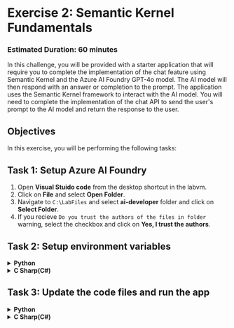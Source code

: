 # **Exercise 2**: Semantic Kernel Fundamentals

### Estimated Duration: 60 minutes

In this challenge, you will be provided with a starter application that will require you to complete the implementation of the chat feature using Semantic Kernel and the Azure AI Foundry GPT-4o model. The AI model will then respond with an answer or completion to the prompt. The application uses the Semantic Kernel framework to interact with the AI model. You will need to complete the implementation of the chat API to send the user's prompt to the AI model and return the response to the user.

## Objectives
In this exercise, you will be performing the following tasks:

## Task 1: Setup Azure AI Foundry

1. Open **Visual Stuido code** from the desktop shortcut in the labvm.
1. Click on **File** and select **Open Folder**.
1. Navigate to `C:\LabFiles` and select **ai-developer** folder and click on **Select Folder**.
1. If you recieve `Do you trust the authors of the files in folder` warning, select the checkbox and click on **Yes, I trust the authors**.

## Task 2: Setup environment variables
<details>
<summary><strong>Python</strong></summary>

1. Navigate to `Python>src` directory and open **.env** file.
1. Navigate to AI Foundry Portal and on Overview page select Azure OpenAI Sercie and copy the endpoint.
1. Paste it besides `AZURE_OPENAI_ENDPOINT`.
    >Note:- Ensure that every value in the **.env** file is enclosed in **double quotes (")**.
1. Copy the API key from AI Foundry Portal and paste it besides `AZURE_OPENAI_API_KEY`.

</details>

<details>
<summary><strong>C Sharp(C#)</strong></summary>

1. Navigate to `Dotnet>src>BlazorAI` directory and open **appsettings.json** file.
1. Navigate to AI Foundry Portal and on Overview page select Azure OpenAI Sercie and copy the endpoint.
1. Paste it besides `AOI_ENDPOINT`.
    >Note:- Ensure that every value in the **.env** file is enclosed in **double quotes (")**.
    >Note:- Ensure that every value in the **.env** file is enclosed in **double quotes (")**.
1. Copy the API key from AI Foundry Portal and paste it besides `AOI_API_KEY`.

</details>

## Task 3: Update the code files and run the app

<details>
<summary><strong>Python</strong></summary>

1. Navigate to `Python>src` directory and open **chat.py** file.
1. Add the following code in the `# Import Modules` section of the file.
    ```
    from semantic_kernel.connectors.ai.chat_completion_client_base import ChatCompletionClientBase
    from semantic_kernel.connectors.ai.open_ai import OpenAIChatPromptExecutionSettings
    import os
    ```
1. Add the following code in the `# Challenge 02 - Chat Completion Service` section of the file.
    ```
    chat_completion_service = AzureChatCompletion(
        deployment_name=os.getenv("AZURE_OPENAI_CHAT_DEPLOYMENT_NAME"),
        api_key=os.getenv("AZURE_OPENAI_API_KEY"),
        endpoint=os.getenv("AZURE_OPENAI_ENDPOINT"),
        service_id="chat-service",
    )
    kernel.add_service(chat_completion_service)
    chat_completion_service = kernel.get_service(type=ChatCompletionClientBase)
    execution_settings = kernel.get_prompt_execution_settings_from_service_id("chat-service")
    ```
1. Add the following code in the `# Start Challenge 02 - Sending a message to the chat completion service by invoking kernel` section of the file.
    ```
    global chat_history
    chat_history.add_user_message(user_input)
    chat_completion = kernel.get_service(type=ChatCompletionClientBase)
    execution_settings = kernel.get_prompt_execution_settings_from_service_id("chat-service")
    response = await chat_completion.get_chat_message_content(
        chat_history=chat_history,
        settings=execution_settings,
        kernel=kernel  # Pass the kernel with the registered plugin
    )
    chat_history.add_assistant_message(str(response))
    ```
1. Add the following code in the `#return result` section of the file.
    ```
    logger.info(f"Response: {response}")
    return response
    ```
1. In case you encounter any indentation error, use the below code:
    ```
        import asyncio
        import logging
        from dotenv import load_dotenv
        from semantic_kernel import Kernel
        from semantic_kernel.connectors.ai.open_ai import AzureChatCompletion, OpenAITextToImage
        from semantic_kernel.connectors.ai.function_choice_behavior import FunctionChoiceBehavior
        from semantic_kernel.connectors.openapi_plugin import OpenAPIFunctionExecutionParameters
        from semantic_kernel.contents.chat_history import ChatHistory
        from semantic_kernel.functions import KernelArguments
        from semantic_kernel.connectors.ai.chat_completion_client_base import ChatCompletionClientBase
        from semantic_kernel.connectors.ai.open_ai import OpenAIChatPromptExecutionSettings
        import os
        #Add Logger
        logger = logging.getLogger(__name__)

        load_dotenv(override=True)

        chat_history = ChatHistory()

        def initialize_kernel():
        #Challene 02 - Add Kernel
        kernel = Kernel()
        #Challenge 02 - Chat Completion Service
        chat_completion_service = AzureChatCompletion(
            deployment_name=os.getenv("AZURE_OPENAI_CHAT_DEPLOYMENT_NAME"),
            api_key=os.getenv("AZURE_OPENAI_API_KEY"),
            endpoint=os.getenv("AZURE_OPENAI_ENDPOINT"),
            service_id="chat-service",
        )
        kernel.add_service(chat_completion_service)
        chat_completion_service = kernel.get_service(type=ChatCompletionClientBase)
        execution_settings = kernel.get_prompt_execution_settings_from_service_id("chat-service")
        return kernel

        async def process_message(user_input):
            kernel = initialize_kernel()

            #Challenge 03 and 04 - Services Required
            #Challenge 03 - Create Prompt Execution Settings



            # Challenge 03 - Add Time Plugin
            # Placeholder for Time plugin

            # Challenge 04 - Import OpenAPI Spec
            # Placeholder for OpenAPI plugin


            # Challenge 05 - Add Search Plugin


            # Challenge 06- Semantic kernel filters

            # Challenge 07 - Text To Image Plugin
            # Placeholder for Text To Image plugin

            # Start Challenge 02 - Sending a message to the chat completion service by invoking kernel

            #return result

        def reset_chat_history():
            global chat_history
            chat_history = ChatHistory()
    ```
1. Right click on `Python>src` in the left pane and select **Open in Integrated Terminal**.
1. Use the following command to run the app:
    ```
    streamlit run app.py
    ```
1. If you are asked for any email to register, feel free to use the below provided email:
    ```
    test@gmail.com
    ```
1. If the app does not open automatically in the browser, you can access it using the following **URL**:
    ```
    http://localhost:8501
    ```

</details>

<details>
<summary><strong>C Sharp(C#)</strong></summary>

1. Navigate to `Dotnet>src>BlazorAI>Components>Pages` directory and open **Chat.razor.cs** file.

</details>